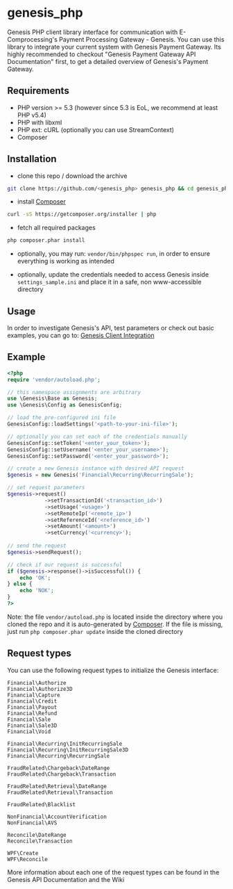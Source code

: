 genesis_php
===========

Genesis PHP client library interface for communication with E-Comprocessing's Payment Processing Gateway - Genesis. You can use this library to integrate your current system with Genesis Payment Gateway. Its highly recommended to checkout "Genesis Payment Gateway API Documentation" first, to get a detailed overview of Genesis's Payment Gateway.

Requirements
------------

* PHP version >= 5.3 (however since 5.3 is EoL, we recommend at least PHP v5.4)
* PHP with libxml
* PHP ext: cURL (optionally you can use StreamContext)
* Composer

Installation
------------

* clone this repo / download the archive
````bash
git clone https://github.com/<genesis_php> genesis_php && cd genesis_php
````

* install [Composer]
````bash
curl -sS https://getcomposer.org/installer | php
````

* fetch all required packages
````bash
php composer.phar install
````

* optionally, you may run: ````vendor/bin/phpspec run````, in order to ensure everything is working as intended

* optionally, update the credentials needed to access Genesis inside ```settings_sample.ini``` and place it in a safe, non www-accessible directory

Usage
-----

In order to investigate Genesis's API, test parameters or check out basic examples, you can go to: [Genesis Client Integration]

[Composer]: https://getcomposer.org/
[Genesis Client Integration]: https://github.com/<client_integration>

Example
------

````php
<?php
require 'vendor/autoload.php';

// this namespace assignments are arbitrary
use \Genesis\Base as Genesis;
use \Genesis\Config as GenesisConfig;

// load the pre-configured ini file
GenesisConfig::loadSettings('<path-to-your-ini-file>');

// optionally you can set each of the credentials manually
GenesisConfig::setToken('<enter_your_token>');
GenesisConfig::setUsername('<enter_your_username>');
GenesisConfig::setPassword('<enter_your_password>');

// create a new Genesis instance with desired API request
$genesis = new Genesis('Financial\Recurring\RecurringSale');

// set request parameters
$genesis->request()
            ->setTransactionId('<transaction_id>')
            ->setUsage('<usage>')
            ->setRemoteIp('<remote_ip>')
            ->setReferenceId('<reference_id>')
            ->setAmount('<amount>')
            ->setCurrency('<currency>');
            
// send the request
$genesis->sendRequest();

// check if our request is successful
if ($genesis->response()->isSuccessful()) {
    echo 'OK';
} else {
    echo 'NOK';
}
?>
````

Note: the file ```vendor/autoload.php``` is located inside the directory where you cloned the repo and it is auto-generated by [Composer]. If the file is missing, just run ```php composer.phar update``` inside the cloned directory


Request types
-------------

You can use the following request types to initialize the Genesis interface:

````
Financial\Authorize
Financial\Authorize3D
Financial\Capture
Financial\Credit
Financial\Payout
Financial\Refund
Financial\Sale
Financial\Sale3D
Financial\Void

Financial\Recurring\InitRecurringSale
Financial\Recurring\InitRecurringSale3D
Financial\Recurring\RecurringSale

FraudRelated\Chargeback\DateRange
FraudRelated\Chargeback\Transaction

FraudRelated\Retrieval\DateRange
FraudRelated\Retrieval\Transaction

FraudRelated\Blacklist

NonFinancial\AccountVerification
NonFinancial\AVS

Reconcile\DateRange
Reconcile\Transaction

WPF\Create
WPF\Reconcile
````

More information about each one of the request types can be found in the Genesis API Documentation and the Wiki
